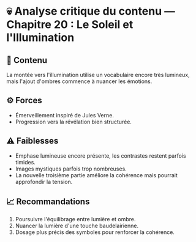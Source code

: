 # 💀 Analyse critique du contenu — Chapitre 20 : Le Soleil et l'Illumination

## 🧠 Contenu
La montée vers l'illumination utilise un vocabulaire encore très lumineux, mais l'ajout d'ombres commence à nuancer les émotions.

## ⚙️ Forces
- Émerveillement inspiré de Jules Verne.
- Progression vers la révélation bien structurée.

## ⚠️ Faiblesses
- Emphase lumineuse encore présente, les contrastes restent parfois timides.
- Images mystiques parfois trop nombreuses.
- La nouvelle troisième partie améliore la cohérence mais pourrait approfondir la tension.

## 📈 Recommandations
1. Poursuivre l'équilibrage entre lumière et ombre.
2. Nuancer la lumière d'une touche baudelairienne.
3. Dosage plus précis des symboles pour renforcer la cohérence.
